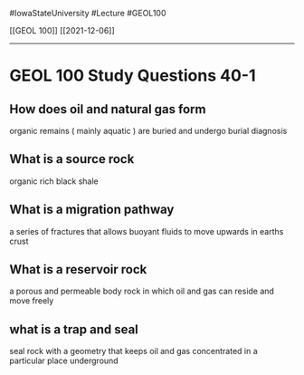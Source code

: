 
#IowaStateUniversity  #Lecture  #GEOL100

[[GEOL 100]] [[2021-12-06]]

---


# GEOL 100 Study Questions 40-1


## How does oil and natural gas form

organic remains ( mainly aquatic  ) are buried and undergo burial diagnosis

## What is a source rock 

organic rich black shale 

## What is a migration pathway 

a series of fractures that allows buoyant fluids to move upwards in earths crust 

## What is a reservoir rock

a porous and permeable body rock in which oil and gas can reside and move freely

## what is a trap and seal 

seal rock with a geometry that keeps oil and gas concentrated in a particular place underground 

